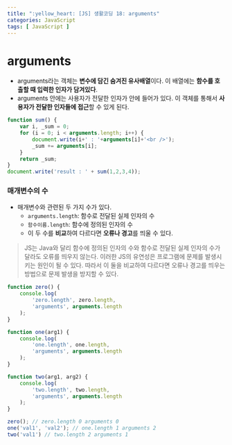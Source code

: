 ```yaml
---
title: ":yellow_heart: [JS] 생활코딩 18: arguments"
categories: JavaScript
tags: [ JavaScript ]
---
```


# arguments

- arguments라는 객체는 **변수에 담긴 숨겨진 유사배열**이다. 이 배열에는 **함수를 호출할 때 입력한 인자가 담겨있다**. 
- arguments 안에는 사용자가 전달한 인자가 안에 들어가 있다. 이 객체를 통해서 **사용자가 전달한 인자들에 접근**할 수 있게 된다.

```javascript
function sum() {
    var i, _sum = 0;
    for (i = 0; i < arguments.length; i++) {
        document.write(i+' : '+arguments[i]+'<br />');
        _sum += arguments[i];
    }
    return _sum;
}
document.write('result : ' + sum(1,2,3,4));
```



### 매개변수의 수

- 매개변수와 관련된 두 가지 수가 있다.
  - `arguments.length`: 함수로 전달된 실제 인자의 수
  - `함수이름.length`: 함수에 정의된 인자의 수
  - 이 두 수를 **비교**하여 다르다면 **오류나 경고**를 띄울 수 있다.

> JS는 Java와 달리 함수에 정의된 인자의 수와 함수로 전달된 실제 인자의 수가 달라도 오류를 띄우지 않는다. 이러한 JS의 유연성은 프로그램에 문제를 발생시키는 원인이 될 수 있다. 따라서 이 둘을 비교하여 다르다면 오류나 경고를 띄우는 방법으로 문제 발생을 방지할 수 있다.

```javascript
function zero() {
    console.log(
    	'zero.length', zero.length,
        'arguments', arguments.length
    );
}

function one(arg1) {
    console.log(
    	'one.length', one.length,
        'arguments', arguments.length
    );
}

function two(arg1, arg2) {
    console.log(
    	'two.length', two.length,
        'arguments', arguments.length
    );
}

zero(); // zero.length 0 arguments 0
one('val1', 'val2'); // one.length 1 arguments 2
two('val1') // two.length 2 arguments 1
```


